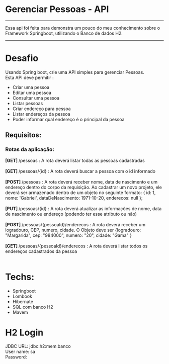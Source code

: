 ﻿# Gerenciar Pessoas - API
<hr>

Essa api foi feita para demonstra um pouco do meu 
conhecimento sobre o Framework Springboot, utilizando o Banco de dados H2.

<hr>

# Desafio
Usando Spring boot, crie uma API simples para gerenciar Pessoas.<br>
Esta API deve permitir :

- Criar uma pessoa
- Editar uma pessoa
- Consultar uma pessoa
- Listar pessoas
- Criar endereço para pessoa
- Listar endereços da pessoa
- Poder informar qual endereço é o principal da pessoa  


## Requisitos:
### Rotas da aplicação:
<b>[GET] </b> /pessoas : A rota deverá listar todas as pessoas cadastradas<br><br>
<b>[GET] </b> /pessoas/{id} : A rota deverá buscar a pessoa com o id informado<br><br>
<b>[POST] </b> /pessoas :  A rota deverá receber nome, data de nascimento e um endereço dentro do corpo da requisição. Ao cadastrar um novo projeto, ele deverá ser armazenado dentro de um objeto no seguinte formato: { id: 1, nome: 'Gabriel', dataDeNascimento: 1971-10-20, enderecos: null };<br><br>
<b>[PUT] </b> /pessoas/{id} : A rota deverá atualizar as informações de nome, data de nascimento ou endereço (podendo ter esse atributo ou não) <br><br>
<b>[POST] </b> /pessoas/{pessoaId}/enderecos :  A rota deverá receber um logradouro, CEP, numero, cidade. O Objeto deve ser {logradouro: "Margarida", cep: "984000", numero: "20", cidade: "Gama" }<br><br>
<b>[GET] </b> /pessoas/{pessoaId}/enderecos : A rota deverá listar todos os endereços cadastrados da pessoa<br><br>

# Techs:
- Springboot
- Lombook
- Hibernate
- SQL com banco H2
- Mavem

# H2 Login
JDBC URL: jdbc:h2:mem:banco<br>
User name: sa<br>
Password: <br>
